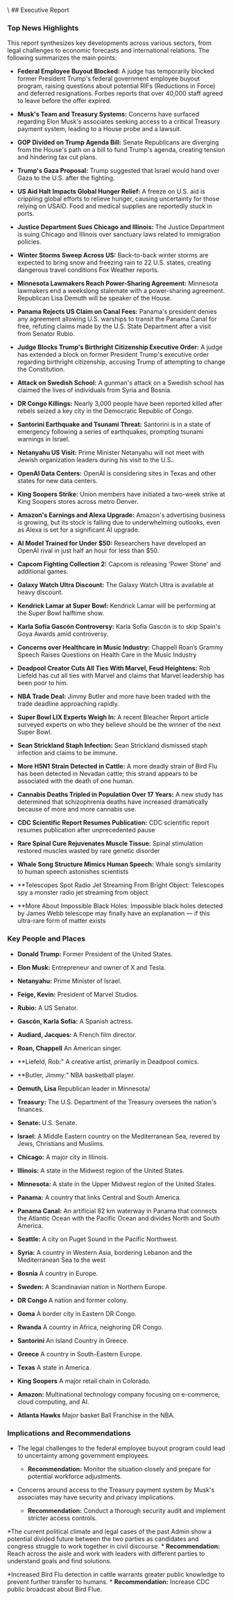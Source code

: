 \ ## Executive Report

 ### Top News Highlights

 This report synthesizes key developments across various sectors, from legal challenges to economic forecasts and international relations. The following summarizes the main points:

 *   **Federal Employee Buyout Blocked:** A judge has temporarily blocked former President Trump's federal government employee buyout program, raising questions about potential RIFs (Reductions in Force) and deferred resignations. Forbes reports that over 40,000 staff agreed to leave before the offer expired.

 *   **Musk's Team and Treasury Systems:** Concerns have surfaced regarding Elon Musk's associates seeking access to a critical Treasury payment system, leading to a House probe and a lawsuit.

 *   **GOP Divided on Trump Agenda Bill:** Senate Republicans are diverging from the House's path on a bill to fund Trump's agenda, creating tension and hindering tax cut plans.

 *   **Trump's Gaza Proposal:** Trump suggested that Israel would hand over Gaza to the U.S. after the fighting.

 *   **US Aid Halt Impacts Global Hunger Relief:** A freeze on U.S. aid is crippling global efforts to relieve hunger, causing uncertainty for those relying on USAID. Food and medical supplies are reportedly stuck in ports.

 *   **Justice Department Sues Chicago and Illinois:** The Justice Department is suing Chicago and Illinois over sanctuary laws related to immigration policies.

 *   **Winter Storms Sweep Across US:** Back-to-back winter storms are expected to bring snow and freezing rain to 22 U.S. states, creating dangerous travel conditions Fox Weather reports.

 *   **Minnesota Lawmakers Reach Power-Sharing Agreement:** Minnesota lawmakers end a weekslong stalemate with a power-sharing agreement. Republican Lisa Demuth will be speaker of the House.

 *   **Panama Rejects US Claim on Canal Fees:** Panama's president denies any agreement allowing U.S. warships to transit the Panama Canal for free, refuting claims made by the U.S. State Department after a visit from Senator Rubio.

 *   **Judge Blocks Trump's Birthright Citizenship Executive Order:** A judge has extended a block on former President Trump's executive order regarding birthright citizenship, accusing Trump of attempting to change the Constitution.

 *   **Attack on Swedish School:** A gunman's attack on a Swedish school has claimed the lives of individuals from Syria and Bosnia.

 *   **DR Congo Killings:** Nearly 3,000 people have been reported killed after rebels seized a key city in the Democratic Republic of Congo.

 *   **Santorini Earthquake and Tsunami Threat:** Santorini is in a state of emergency following a series of earthquakes, prompting tsunami warnings in Israel.

 *   **Netanyahu US Visit:** Prime Minister Netanyahu will not meet with Jewish organization leaders during his visit to the U.S..

 *   **OpenAI Data Centers:** OpenAI is considering sites in Texas and other states for new data centers.

 *   **King Soopers Strike:** Union members have initiated a two-week strike at King Soopers stores across metro Denver.

 *   **Amazon's Earnings and Alexa Upgrade:** Amazon's advertising business is growing, but its stock is falling due to underwhelming outlooks, even as Alexa is set for a significant AI upgrade.

 *   **AI Model Trained for Under \$50:** Researchers have developed an OpenAI rival in just half an hour for less than $50.

 *   **Capcom Fighting Collection 2:** Capcom is releasing 'Power Stone' and additional games.

 *   **Galaxy Watch Ultra Discount:** The Galaxy Watch Ultra is available at heavy discount.

 *   **Kendrick Lamar at Super Bowl:** Kendrick Lamar will be performing at the Super Bowl halftime show.

 *  **Karla Sofía Gascón Controversy:** Karla Sofía Gascón is to skip Spain's Goya Awards amid controversy.

 *   **Concerns over Healthcare in Music Industry:** Chappell Roan’s Grammy Speech Raises Questions on Health Care in the Music Industry

 *  **Deadpool Creator Cuts All Ties With Marvel, Feud Heightens:** Rob Liefeld has cut all ties with Marvel and claims that Marvel leadership has been poor to him.

 *   **NBA Trade Deal:** Jimmy Butler and more have been traded with the trade deadline approaching rapidly.

 *   **Super Bowl LIX Experts Weigh In:**  A recent Bleacher Report article surveyed experts on who they believe should be the winner of the next Super Bowl.

 *   **Sean Strickland Staph Infection:**  Sean Strickland dismissed staph infection and claims to be immune.

 *   **More H5N1 Strain Detected in Cattle:** A more deadly strain of Bird Flu has been detected in Nevadan cattle; this strand appears to be associated with the death of one human.

 *   **Cannabis Deaths Tripled in Population Over 17 Years:** A new study has determined that schizophrenia deaths have increased dramatically because of more and more cannabis use.

 *   **CDC Scientific Report Resumes Publication:** CDC scientific report resumes publication after unprecedented pause

 *   **Rare Spinal Cure Rejuvenates Muscle Tissue:** Spinal stimulation restored muscles wasted by rare genetic disorder

 *  **Whale Song Structure Mimics Human Speech:** Whale song’s similarity to human speech astonishes scientists

 * **Telescopes Spot Radio Jet Streaming From Bright Object: Telescopes spy a monster radio jet streaming from object

 * **More About Impossible Black Holes: Impossible black holes detected by James Webb telescope may finally have an explanation — if this ultra-rare form of matter exists

 ### Key People and Places

 *   **Donald Trump:** Former President of the United States.
 *   **Elon Musk:** Entrepreneur and owner of X and Tesla.
 *   **Netanyahu:** Prime Minister of Israel.
 *   **Feige, Kevin:** President of Marvel Studios.
 *   **Rubio:** A US Senator.
 *  **Gascón, Karla Sofía:** A Spanish actress.
 *  **Audiard, Jacques:** A French film director.
 * **Roan, Chappell** An American singer.
 * **Liefeld, Rob:" A creative artist, primarily in Deadpool comics.
 * **Butler, Jimmy:" NBA basketball player.
 * **Demuth, Lisa** Republican leader in Minnesota/

 *   **Treasury:** The U.S. Department of the Treasury oversees the nation's finances.
 *   **Senate:** U.S. Senate.
 *   **Israel:** A Middle Eastern country on the Mediterranean Sea, revered by Jews, Christians and Muslims.
 *   **Chicago:**  A major city in Illinois.
 *   **Illinois:** A state in the Midwest region of the United States.
 *   **Minnesota:** A state in the Upper Midwest region of the United States.
 *   **Panama:**  A country that links Central and South America.
 *   **Panama Canal:** An artificial 82 km waterway in Panama that connects the Atlantic Ocean with the Pacific Ocean and divides North and South America.
 *   **Seattle:**  A city on Puget Sound in the Pacific Northwest.
 *   **Syria:**  A country in Western Asia, bordering Lebanon and the Mediterranean Sea to the west
 * **Bosnia** A country in Europe.
 *   **Sweden:**  A Scandinavian nation in Northern Europe.

 *   **DR Congo**  A nation and former colony.
 *    **Goma** A border city in Eastern DR Congo.
 * **Rwanda** A country in Africa, neighoring DR Congo.

 *  **Santorini** An Island Country in Greece.
 *   **Greece** A country in South-Eastern Europe.
 *  **Texas** A state in America.
 * **King Soopers** A major retail chain in Colorado.
 *   **Amazon:** Multinational technology company focusing on e-commerce, cloud computing, and AI.
 * **Atlanta Hawks** Major basket Ball Franchise in the NBA.

 ### Implications and Recommendations

 *   The legal challenges to the federal employee buyout program could lead to uncertainty among government employees.
     *   **Recommendation:** Monitor the situation closely and prepare for potential workforce adjustments.

 *   Concerns around access to the Treasury payment system by Musk's associates may have security and privacy implications.
     *   **Recommendation:** Conduct a thorough security audit and implement stricter access controls.

 *The current political climate and legal cases of the past Admin show a potential divided future between the two parties as candidates and congress struggle to work together in civil discourse.
     *   **Recommendation:** Reach across the aisle and work with leaders with different parties to understand goals and find solutions.

 *Increased Bird Flu detection in cattle warrants greater public knowledge to prevent further transfer to humans.
     *   **Recommendation:** Increase CDC public broadcast about Bird Flue.
 ```